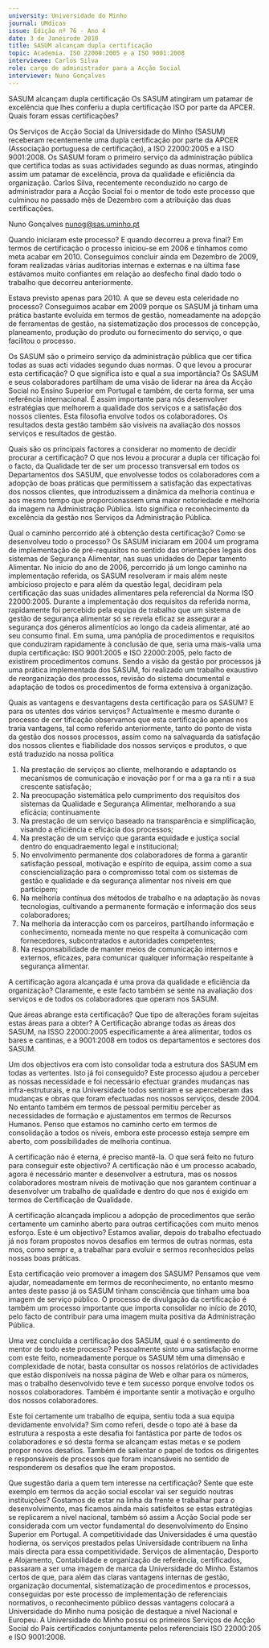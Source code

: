 ```yaml
---
university: Universidade do Minho
journal: UMdicas
issue: Edição nº 76 - Ano 4
date: 3 de Janeirode 2010
title: SASUM alcançam dupla certificação
topic: Academia. ISO 22000:2005 e a ISO 9001:2008
interviewee: Carlos Silva
role: cargo de administrador para a Acção Social
interviewer: Nuno Gonçalves
---
```




SASUM alcançam dupla certificação
Os SASUM atingiram um patamar de excelência que lhes conferiu a dupla certificação ISO por parte da APCER. Quais foram essas certificações?


Os Serviços de Acção Social da Universidade do Minho (SASUM)
receberam recentemente uma dupla certificação por parte da
APCER (Associação portuguesa de certificação), a ISO
22000:2005 e a ISO 9001:2008. Os SASUM foram o primeiro serviço da
administração pública que certifica todas as suas actividades segundo as
duas normas, atingindo assim um patamar de excelência, prova da
qualidade e eficiência da organização.
Carlos Silva, recentemente reconduzido no cargo de administrador para a
Acção Social foi o mentor de todo este processo que culminou no passado
mês de Dezembro com a atribuição das duas certificações.


Nuno Gonçalves
nunog@sas.uminho.pt


Quando iniciaram este processo?
E quando decorreu a prova final?
Em termos de certificação o
processo iniciou-se em 2006 e
tínhamos como meta acabar em 2010. Conseguimos concluir ainda
em Dezembro de 2009, foram
realizadas várias auditorias
internas e externas e na última
fase estávamos muito confiantes
em relação ao desfecho final dado
todo o trabalho que decorreu
anteriormente.


Estava previsto apenas para 2010. A que se deveu esta
celeridade no processo?
Conseguimos acabar em 2009
porque os SASUM já tinham uma
prática bastante evoluída em
termos de gestão, nomeadamente
na adopção de ferramentas de
gestão, na sistematização dos
processos de concepção,
planeamento, produção do
produto ou fornecimento do
serviço, o que facilitou o processo.


Os SASUM são o primeiro serviço
da administração pública que
cer tifica todas as suas
acti vidades segundo duas
normas. O que levou a procurar
esta certificação? O que significa
isto e qual a sua importância?
Os SASUM e seus colaboradores
partilham de uma visão de liderar
na área da Acção Social no Ensino
Superior em Portugal e também,
de certa forma, ser uma referência
internacional. É assim importante
para nós desenvolver estratégias
que melhorem a qualidade dos
serviços e a satisfação dos nossos
clientes. Esta filosofia envolve
todos os colaboradores. Os
resultados desta gestão também
são visíveis na avaliação dos
nossos serviços e resultados de
gestão.


Quais são os principais factores a
considerar no momento de
decidir procurar a certificação?
O que nos levou a procurar a dupla
cer tificação foi o facto, da
Qualidade ter de ser um processo
transversal em todos os
Departamentos dos SASUM, que
envolvesse todos os
colaboradores com a adopção de
boas práticas que permitissem a
satisfação das expectativas dos
nossos clientes, que
introduzissem a dinâmica da
melhoria contínua e aos mesmo
tempo que proporcionassem uma
maior notoriedade e melhoria da
imagem na Administração Pública.
Isto significa o reconhecimento da
excelência da gestão nos Serviços
da Administração Pública.


Qual o caminho percorrido até à
obtenção desta certificação?
Como se desenvolveu todo o
processo?
Os SASUM iniciaram em 2004 um
programa de implementação de
pré-requisitos no sentido das
orientações legais dos sistemas
de Segurança Alimentar, nas suas
unidades do Depar tamento
Alimentar. No inicio do ano de
2006, percorrido já um longo
caminho na implementação
referida, os SASUM resolveram ir
mais além neste ambicioso
projecto e para além da questão
legal, decidiram pela certificação
das suas unidades alimentares
pela referencial da Norma ISO
22000:2005.
Durante a implementação dos
requisitos da referida norma,
rapidamente foi percebido pela
equipa de trabalho que um
sistema de gestão de segurança
alimentar só se revela eficaz se
assegurar a segurança dos
géneros alimentícios ao longo da
cadeia alimentar, até ao seu
consumo final.
Em suma, uma panóplia de
procedimentos e requisitos que
conduziram rapidamente à
conclusão de que, seria uma mais-valia 
uma dupla certificação: ISO
9001:2005 e ISO 22000:2005,
pelo facto de existirem
procedimentos comuns. Sendo a
visão da gestão por processos já
uma prática implementada dos
SASUM, foi realizado um trabalho
exaustivo de reorganização dos
processos, revisão do sistema
documental e adaptação de todos
os procedimentos de forma
extensiva à organização.


Quais as vantagens e
desvantagens desta certificação
para os SASUM? E para os utentes
dos vários serviços?
Actualmente e mesmo durante o
processo de cer tificação
observamos que esta certificação
apenas nos traria vantagens, tal
como referido anteriormente,
tanto do ponto de vista da gestão
dos nossos processos, assim
como na salvaguarda da
satisfação dos nossos clientes e
fiabilidade dos nossos serviços e
produtos, o que está traduzido na
nossa politica
1) Na prestação de serviços ao
cliente, melhorando e
adaptando os mecanismos de
comunicação e inovação por
f or ma a ga ra nti r a sua
crescente satisfação;
2) Na preocupação sistemática
pelo cumprimento dos
requisitos dos sistemas da
Qualidade e Segurança
Alimentar, melhorando
a sua eficácia;
continuamente
3) Na prestação de um serviço
baseado na transparência e
simplificação, visando a
eficiência e eficácia dos
processos;
4) Na prestação de um serviço que
garanta equidade e justiça
social dentro do
enquadraemento legal e 
institucional;
5) No envolvimento permanente
dos colaboradores de forma a
garantir satisfação pessoal,
motivação e espírito de equipa,
assim como a sua
consciencialização para o
compromisso total com os
sistemas de gestão e
qualidade e da segurança
alimentar nos níveis em que
participem;
6) Na melhoria contínua dos
métodos de trabalho e na
adaptação às novas
tecnologias, cultivando a
permanente formação e
informação dos seus
colaboradores;
7) Na melhoria da interacção com
os parceiros, partilhando
informação e conhecimento,
nomeada mente no que
respeita à comunicação com
fornecedores, subcontratados
e autoridades competentes;
8) Na responsabilidade de manter
meios de comunicação
internos e externos, eficazes,
para comunicar qualquer
informação respeitante à
segurança alimentar.


A certificação agora alcançada é
uma prova da qualidade e
eficiência da organização?
Claramente, e este facto também
se sente na avaliação dos serviços
e de todos os colaboradores que
operam nos SASUM.


Que áreas abrange esta
certificação? Que tipo de
alterações foram sujeitas estas
áreas para a obter?
A Certificação abrange todas as
áreas dos SASUM, na ISSO
22000:2005 especificamente a
área alimentar, todos os bares e
cantinas, e a 9001:2008 em todos
os departamentos e sectores dos
SASUM.


Um dos objectivos era com isto
consolidar toda a estrutura dos
SASUM em todas as vertentes.
Isto já foi conseguido?
Este processo ajudou a perceber
as nossas necessidade e foi
necessário efectuar grandes
mudanças nas infra-estruturais, e
na Universidade todos sentiram e
se aperceberam das mudanças e
obras que foram efectuadas nos
nossos serviços, desde 2004. No
entanto também em termos de
pessoal permitiu perceber as
necessidades de formação e
ajustamentos em termos de
Recursos Humanos. Penso que
estamos no caminho certo em
termos de consolidação a todos os
níveis, embora este processo
esteja sempre em aberto, com
possibilidades de melhoria
contínua.


A certificação não é eterna, é
preciso mantê-la. O que será feito
no futuro para conseguir este
objectivo?
A certificação não é um processo
acabado, agora é necessário
manter e desenvolver a estrutura,
mas os nossos colaboradores
mostram níveis de motivação que
nos garantem continuar a
desenvolver um trabalho de
qualidade e dentro do que nos é
exigido em termos de Certificação
de Qualidade.


A certificação alcançada implicou
a adopção de procedimentos que
serão certamente um caminho
aberto para outras certificações
com muito menos esforço. Este é
um objectivo?
Estamos avaliar, depois do
trabalho efectuado já nos foram
propostos novos desafios em
termos de outras normas,
esta mos, como sempr e, a
trabalhar para evoluir e sermos
reconhecidos pelas nossas boas
práticas.


Esta certificação veio promover a
imagem dos SASUM?
Pensamos que vem ajudar,
nomeadamente em termos de
reconhecimento, no entanto
mesmo antes deste passo já os
SASUM tinham consciência que
tinham uma boa imagem de
serviço público. O processo de
divulgação da certificação é
também um processo importante
que importa consolidar no início de
2010, pelo facto de contribuir para
uma imagem muita positiva da
Administração Pública.


Uma vez concluída a certificação
dos SASUM, qual é o sentimento
do mentor de todo este processo?
Pessoalmente sinto uma
satisfação enorme com este feito,
nomeadamente porque os SASUM
têm uma dimensão e
complexidade de notar, basta
consultar os nossos relatórios de
actividades que estão disponíveis
na nossa página de Web e olhar
para os números, mas o trabalho
desenvolvido teve e tem sucesso
porque envolve todos os nossos
colaboradores. Também é
importante sentir a motivação e
orgulho dos nossos
colaboradores.


Este foi certamente um trabalho
de equipa, sentiu toda a sua
equipa devidamente envolvida?
Sim como referi, desde o topo até à
base da estrutura a resposta a
este desafia foi fantástica por
parte de todos os colaboradores e
só desta forma se alcançam estas
metas e se podem propor novos
desafios. Também de salientar o
papel de todos os dirigentes e
responsáveis de processos que
foram incansáveis no sentido de
responderem os desafios que lhe
eram propostos.


Que sugestão daria a quem tem
interesse na certificação? Sente
que este exemplo em termos da
acção social escolar vai ser
seguido noutras instituições?
Gostamos de estar na linha da
frente e trabalhar para o
desenvolvimento, mas ficamos
ainda mais satisfeitos se estas
estratégias se replicarem a nível
nacional, também só assim a
Acção Social pode ser considerada
com um vector fundamental do
desenvolvimento do Ensino
Superior em Portugal.
A competitividade das
Universidades é uma questão
hodierna, os serviços prestados
pelas Universidade contribuem na
linha mais directa para essa
competitividade. Serviços de
alimentação, Desporto e 
Alojamento, Contabilidade e
organização de referência,
certificados, passaram a ser uma
imagem de marca da Universidade
do Minho.
Estamos certos de que, para além
das claras vantagens internas de
gestão, organização documental,
sistematização de procedimentos
e processos, conseguidas por este
processo de implementação de
referenciais normativos, o
reconhecimento público dessas
vantagens colocará a
Universidade do Minho numa
posição de destaque a nível
Nacional e Europeu. A
Universidade do Minho possui os
primeiros Serviços de Acção Social
do País certificados
conjuntamente pelos referenciais
ISO 22000:205 e ISO 9001:2008.